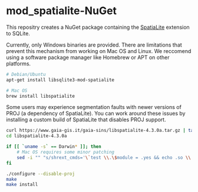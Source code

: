 # mod_spatialite-NuGet
This repositry creates a NuGet package containing the [SpatiaLite](https://www.gaia-gis.it/fossil/libspatialite) extension to SQLite.

Currently, only Windows binaries are provided. There are limitations that prevent this mechanism from working on Mac OS and Linux. We reccomend using a software package manager like Homebrew or APT on other platforms.

``` sh
# Debian/Ubuntu
apt-get install libsqlite3-mod-spatialite

# Mac OS
brew install libspatialite
```

Some users may experience segmentation faults with newer versions of PROJ (a dependency of SpatiaLite). You can work around these issues by installing a custom build of SpatiaLite that disables PROJ support.

``` sh
curl https://www.gaia-gis.it/gaia-sins/libspatialite-4.3.0a.tar.gz | tar -xz
cd libspatialite-4.3.0a

if [[ `uname -s` == Darwin* ]]; then
    # Mac OS requires some minor patching
    sed -i "" "s/shrext_cmds='\`test \\.\$module = .yes && echo .so \\|\\| echo \\.dylib\`'/shrext_cmds='.dylib'/g" configure
fi

./configure --disable-proj
make
make install
```
